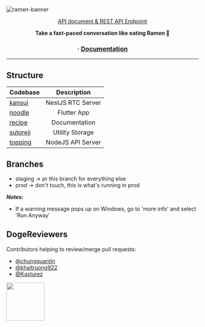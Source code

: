 ![ramen-banner](https://user-images.githubusercontent.com/56880684/113566959-e0928b00-9637-11eb-938a-3dcc82f961b1.png)

<p align="center">
<a href="https://ramen-server.herokuapp.com/api">API document & REST API Endpoint</a>
</p>

<p align="center">
  <strong>Take a fast-paced conversation like eating Ramen 🍜</strong>
</p>

<h3 align="center">
  <span> · </span>
  <a href="./recipe/README.MD">Documentation</a>
</h3>

---

## Structure

| Codebase             |    Description    |
| :------------------- | :---------------: |
| [kansui](kansui)     | NestJS RTC Server |
| [noodle](noodle)     |    Flutter App    |
| [recipe](recipe)     |   Documentation   |
| [sutoreji](sutoreji) |  Utility Storage  |
| [topping](topping)   | NodeJS API Server |

## Branches

- staging -> pr this branch for everything else
- prod -> don't touch, this is what's running in prod

**_Notes:_**

- If a warning message pops up on Windows, go to 'more info' and select 'Run Anyway'

## DogeReviewers

Contributors helping to review/merge pull requests:

- [@chungquantin](https://github.com/chungquantin)
- [@khaitruong922](https://github.com/khaitruong922)
- [@Kasturez](https://github.com/Kasturez)

<img src="https://media.giphy.com/media/xTiQyhBXTPwqvmURAQ/giphy.gif" width="100"/>
